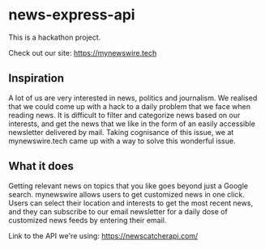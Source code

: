 # news-express-api

This is a hackathon project.

Check out our site: https://mynewswire.tech


## Inspiration
A lot of us are very interested in news, politics and journalism. We realised that we could come up with a hack to a daily problem that we face when reading news. It is difficult to filter and categorize news based on our interests, and get the news that we like in the form of an easily accessible newsletter delivered by mail. Taking cognisance of this issue, we at mynewswire.tech came up with a way to solve this wonderful issue. 


## What it does
Getting relevant news on topics that you like goes beyond just a Google search. 
mynewswire allows users to get customized news in one click. Users can select their location and  interests to get the most recent news, and they can subscribe to our email newsletter for a daily dose of customized news feeds by entering their email.

Link to the API we're using:  https://newscatcherapi.com/
